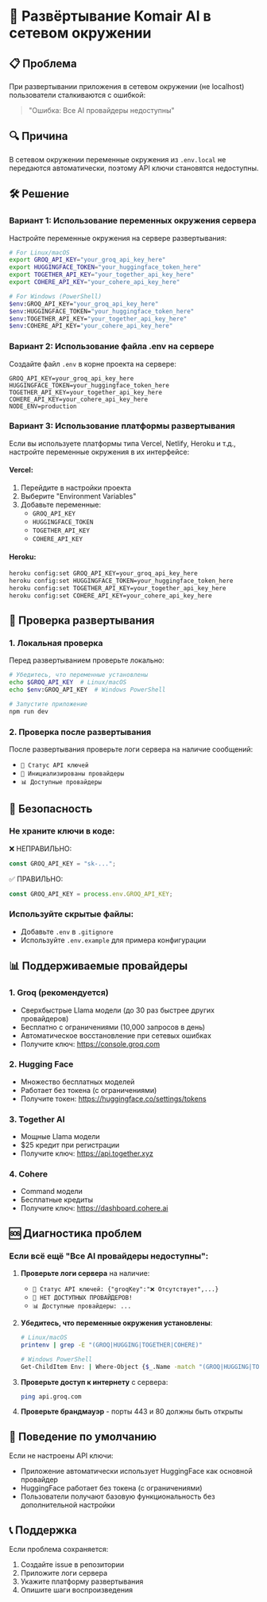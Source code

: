 # 🚀 Развёртывание Komair AI в сетевом окружении

## 📋 Проблема
При развертывании приложения в сетевом окружении (не localhost) пользователи сталкиваются с ошибкой:
> "Ошибка: Все AI провайдеры недоступны"

## 🔍 Причина
В сетевом окружении переменные окружения из `.env.local` не передаются автоматически, поэтому API ключи становятся недоступны.

## 🛠️ Решение

### Вариант 1: Использование переменных окружения сервера
Настройте переменные окружения на сервере развертывания:

```bash
# For Linux/macOS
export GROQ_API_KEY="your_groq_api_key_here"
export HUGGINGFACE_TOKEN="your_huggingface_token_here"
export TOGETHER_API_KEY="your_together_api_key_here"
export COHERE_API_KEY="your_cohere_api_key_here"

# For Windows (PowerShell)
$env:GROQ_API_KEY="your_groq_api_key_here"
$env:HUGGINGFACE_TOKEN="your_huggingface_token_here"
$env:TOGETHER_API_KEY="your_together_api_key_here"
$env:COHERE_API_KEY="your_cohere_api_key_here"
```

### Вариант 2: Использование файла .env на сервере
Создайте файл `.env` в корне проекта на сервере:

```env
GROQ_API_KEY=your_groq_api_key_here
HUGGINGFACE_TOKEN=your_huggingface_token_here
TOGETHER_API_KEY=your_together_api_key_here
COHERE_API_KEY=your_cohere_api_key_here
NODE_ENV=production
```

### Вариант 3: Использование платформы развертывания
Если вы используете платформы типа Vercel, Netlify, Heroku и т.д., настройте переменные окружения в их интерфейсе:

#### Vercel:
1. Перейдите в настройки проекта
2. Выберите "Environment Variables"
3. Добавьте переменные:
   - `GROQ_API_KEY`
   - `HUGGINGFACE_TOKEN`
   - `TOGETHER_API_KEY`
   - `COHERE_API_KEY`

#### Heroku:
```bash
heroku config:set GROQ_API_KEY=your_groq_api_key_here
heroku config:set HUGGINGFACE_TOKEN=your_huggingface_token_here
heroku config:set TOGETHER_API_KEY=your_together_api_key_here
heroku config:set COHERE_API_KEY=your_cohere_api_key_here
```

## 🧪 Проверка развертывания

### 1. Локальная проверка
Перед развертыванием проверьте локально:

```bash
# Убедитесь, что переменные установлены
echo $GROQ_API_KEY  # Linux/macOS
echo $env:GROQ_API_KEY  # Windows PowerShell

# Запустите приложение
npm run dev
```

### 2. Проверка после развертывания
После развертывания проверьте логи сервера на наличие сообщений:
- `🔑 Статус API ключей`
- `🔄 Инициализированы провайдеры`
- `📊 Доступные провайдеры`

## 🔐 Безопасность

### Не храните ключи в коде:
❌ НЕПРАВИЛЬНО:
```javascript
const GROQ_API_KEY = "sk-...";
```

✅ ПРАВИЛЬНО:
```javascript
const GROQ_API_KEY = process.env.GROQ_API_KEY;
```

### Используйте скрытые файлы:
- Добавьте `.env` в `.gitignore`
- Используйте `.env.example` для примера конфигурации

## 📊 Поддерживаемые провайдеры

### 1. Groq (рекомендуется)
- Сверхбыстрые Llama модели (до 30 раз быстрее других провайдеров)
- Бесплатно с ограничениями (10,000 запросов в день)
- Автоматическое восстановление при сетевых ошибках
- Получите ключ: https://console.groq.com

### 2. Hugging Face
- Множество бесплатных моделей
- Работает без токена (с ограничениями)
- Получите токен: https://huggingface.co/settings/tokens

### 3. Together AI
- Мощные Llama модели
- $25 кредит при регистрации
- Получите ключ: https://api.together.xyz

### 4. Cohere
- Command модели
- Бесплатные кредиты
- Получите ключ: https://dashboard.cohere.ai

## 🆘 Диагностика проблем

### Если всё ещё "Все AI провайдеры недоступны":

1. **Проверьте логи сервера** на наличие:
   - `🔑 Статус API ключей: {"groqKey":"❌ Отсутствует",...}`
   - `🚨 НЕТ ДОСТУПНЫХ ПРОВАЙДЕРОВ!`
   - `📊 Доступные провайдеры: ...`

2. **Убедитесь, что переменные окружения установлены**:
   ```bash
   # Linux/macOS
   printenv | grep -E "(GROQ|HUGGING|TOGETHER|COHERE)"
   
   # Windows PowerShell
   Get-ChildItem Env: | Where-Object {$_.Name -match "(GROQ|HUGGING|TOGETHER|COHERE)"}
   ```

3. **Проверьте доступ к интернету** с сервера:
   ```bash
   ping api.groq.com
   ```

4. **Проверьте брандмауэр** - порты 443 и 80 должны быть открыты

## 🔄 Поведение по умолчанию

Если не настроены API ключи:
- Приложение автоматически использует HuggingFace как основной провайдер
- HuggingFace работает без токена (с ограничениями)
- Пользователи получают базовую функциональность без дополнительной настройки

## 📞 Поддержка

Если проблема сохраняется:
1. Создайте issue в репозитории
2. Приложите логи сервера
3. Укажите платформу развертывания
4. Опишите шаги воспроизведения